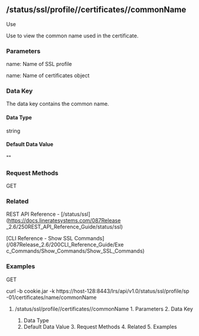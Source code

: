 ## /status/ssl/profile/<name>/certificates/<name>/commonName

Use

Use to view the common name used in the certificate.

### Parameters

name: Name of SSL profile

name: Name of certificates object

### Data Key

The data key contains the common name.

#### Data Type

string

#### Default Data Value

""

### Request Methods

GET

### Related

REST API Reference - [/status/ssl](https://docs.lineratesystems.com/087Release
_2.6/250REST_API_Reference_Guide/status/ssl)

[CLI Reference - Show SSL Commands](/087Release_2.6/200CLI_Reference_Guide/Exe
c_Commands/Show_Commands/Show_SSL_Commands)

### Examples

GET

curl -b cookie.jar -k https://host-128:8443/lrs/api/v1.0/status/ssl/profile/sp
-01/certificates/name/commonName

  1. /status/ssl/profile/<name>/certificates/<name>/commonName
    1. Parameters
    2. Data Key
      1. Data Type
      2. Default Data Value
    3. Request Methods
    4. Related
    5. Examples

